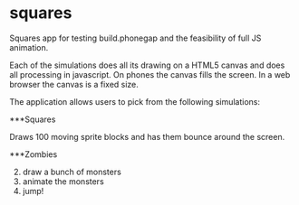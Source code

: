 squares
=======

Squares app for testing build.phonegap and the feasibility of full JS animation.

Each of the simulations does all its drawing on a HTML5 canvas
and does all processing in javascript. On phones the canvas fills
the screen. In a web browser the canvas is a fixed size.

The application allows users to pick from the following simulations:

***Squares

Draws 100 moving sprite blocks and has them bounce around the screen.

***Zombies

2. draw a bunch of monsters
3. animate the monsters
4. jump!

